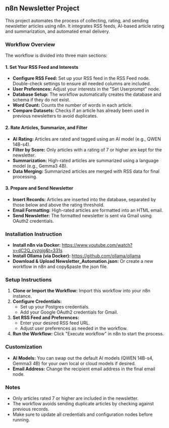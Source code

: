 ## n8n Newsletter Project

This project automates the process of collecting, rating, and sending newsletter articles using n8n. It integrates RSS feeds, AI-based article rating and summarization, and automated email delivery.

### **Workflow Overview**

The workflow is divided into three main sections:

#### 1. Set Your RSS Feed and Interests

- **Configure RSS Feed:** Set up your RSS feed in the RSS Feed node. Double-check settings to ensure all needed columns are included.
- **User Preferences:** Adjust your interests in the "Set Userprompt" node.
- **Database Setup:** The workflow automatically creates the database and schema if they do not exist.
- **Word Count:** Counts the number of words in each article.
- **Compare Datasets:** Checks if an article has already been used in previous newsletters to avoid duplicates.


#### 2. Rate Articles, Summarize, and Filter

- **AI Rating:** Articles are rated and tagged using an AI model (e.g., QWEN 14B-s4).
- **Filter by Score:** Only articles with a rating of 7 or higher are kept for the newsletter.
- **Summarization:** High-rated articles are summarized using a language model (e.g., Gemma3 4B).
- **Data Merging:** Summarized articles are merged with RSS data for final processing.


#### 3. Prepare and Send Newsletter

- **Insert Records:** Articles are inserted into the database, separated by those below and above the rating threshold.
- **Email Formatting:** High-rated articles are formatted into an HTML email.
- **Send Newsletter:** The formatted newsletter is sent via Gmail using OAuth2 credentials.

### **Installation Instruction**
- **Install n8n via Docker:** https://www.youtube.com/watch?v=dC2Q_cyzgjg&t=331s
- **Install Ollama (via Docker):** https://github.com/ollama/ollama
- **Download & Upload Newsletter_Automation.json:** Or create a new workflow in n8n and copy&paste the json file.

### **Setup Instructions**

1. **Clone or Import the Workflow:**
Import this workflow into your n8n instance.
2. **Configure Credentials:**
    - Set up your Postgres credentials.
    - Add your Google OAuth2 credentials for Gmail.
3. **Set RSS Feed and Preferences:**
    - Enter your desired RSS feed URL.
    - Adjust user preferences as needed in the workflow.
4. **Run the Workflow:**
Click "Execute workflow" in n8n to start the process.

### **Customization**

- **AI Models:**
You can swap out the default AI models (QWEN 14B-s4, Gemma3 4B) for your own local or cloud models if desired.
- **Email Address:**
Change the recipient email address in the final email node.


### **Notes**

- Only articles rated 7 or higher are included in the newsletter.
- The workflow avoids sending duplicate articles by checking against previous records.
- Make sure to update all credentials and configuration nodes before running.
